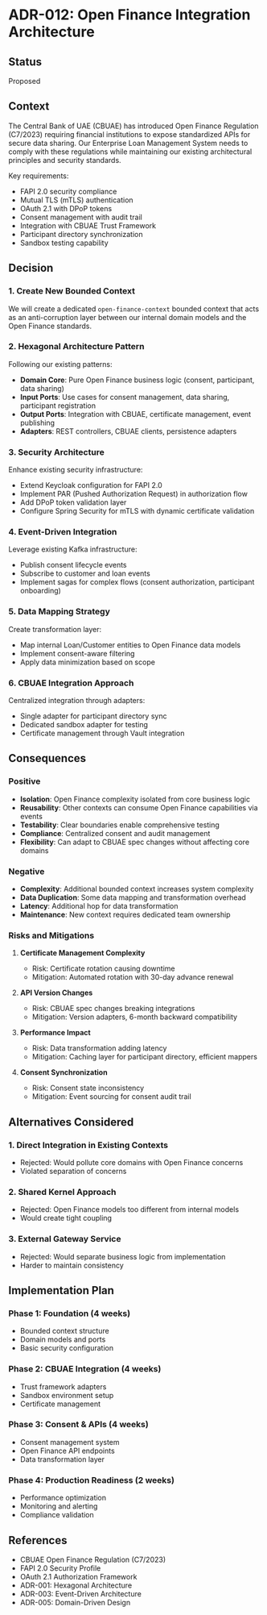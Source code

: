 # ADR-012: Open Finance Integration Architecture

## Status
Proposed

## Context
The Central Bank of UAE (CBUAE) has introduced Open Finance Regulation (C7/2023) requiring financial institutions to expose standardized APIs for secure data sharing. Our Enterprise Loan Management System needs to comply with these regulations while maintaining our existing architectural principles and security standards.

Key requirements:
- FAPI 2.0 security compliance
- Mutual TLS (mTLS) authentication
- OAuth 2.1 with DPoP tokens
- Consent management with audit trail
- Integration with CBUAE Trust Framework
- Participant directory synchronization
- Sandbox testing capability

## Decision

### 1. Create New Bounded Context
We will create a dedicated `open-finance-context` bounded context that acts as an anti-corruption layer between our internal domain models and the Open Finance standards.

### 2. Hexagonal Architecture Pattern
Following our existing patterns:
- **Domain Core**: Pure Open Finance business logic (consent, participant, data sharing)
- **Input Ports**: Use cases for consent management, data sharing, participant registration
- **Output Ports**: Integration with CBUAE, certificate management, event publishing
- **Adapters**: REST controllers, CBUAE clients, persistence adapters

### 3. Security Architecture
Enhance existing security infrastructure:
- Extend Keycloak configuration for FAPI 2.0
- Implement PAR (Pushed Authorization Request) in authorization flow
- Add DPoP token validation layer
- Configure Spring Security for mTLS with dynamic certificate validation

### 4. Event-Driven Integration
Leverage existing Kafka infrastructure:
- Publish consent lifecycle events
- Subscribe to customer and loan events
- Implement sagas for complex flows (consent authorization, participant onboarding)

### 5. Data Mapping Strategy
Create transformation layer:
- Map internal Loan/Customer entities to Open Finance data models
- Implement consent-aware filtering
- Apply data minimization based on scope

### 6. CBUAE Integration Approach
Centralized integration through adapters:
- Single adapter for participant directory sync
- Dedicated sandbox adapter for testing
- Certificate management through Vault integration

## Consequences

### Positive
- **Isolation**: Open Finance complexity isolated from core business logic
- **Reusability**: Other contexts can consume Open Finance capabilities via events
- **Testability**: Clear boundaries enable comprehensive testing
- **Compliance**: Centralized consent and audit management
- **Flexibility**: Can adapt to CBUAE spec changes without affecting core domains

### Negative
- **Complexity**: Additional bounded context increases system complexity
- **Data Duplication**: Some data mapping and transformation overhead
- **Latency**: Additional hop for data transformation
- **Maintenance**: New context requires dedicated team ownership

### Risks and Mitigations
1. **Certificate Management Complexity**
   - Risk: Certificate rotation causing downtime
   - Mitigation: Automated rotation with 30-day advance renewal

2. **API Version Changes**
   - Risk: CBUAE spec changes breaking integrations
   - Mitigation: Version adapters, 6-month backward compatibility

3. **Performance Impact**
   - Risk: Data transformation adding latency
   - Mitigation: Caching layer for participant directory, efficient mappers

4. **Consent Synchronization**
   - Risk: Consent state inconsistency
   - Mitigation: Event sourcing for consent audit trail

## Alternatives Considered

### 1. Direct Integration in Existing Contexts
- Rejected: Would pollute core domains with Open Finance concerns
- Violated separation of concerns

### 2. Shared Kernel Approach
- Rejected: Open Finance models too different from internal models
- Would create tight coupling

### 3. External Gateway Service
- Rejected: Would separate business logic from implementation
- Harder to maintain consistency

## Implementation Plan

### Phase 1: Foundation (4 weeks)
- Bounded context structure
- Domain models and ports
- Basic security configuration

### Phase 2: CBUAE Integration (4 weeks)
- Trust framework adapters
- Sandbox environment setup
- Certificate management

### Phase 3: Consent & APIs (4 weeks)
- Consent management system
- Open Finance API endpoints
- Data transformation layer

### Phase 4: Production Readiness (2 weeks)
- Performance optimization
- Monitoring and alerting
- Compliance validation

## References
- CBUAE Open Finance Regulation (C7/2023)
- FAPI 2.0 Security Profile
- OAuth 2.1 Authorization Framework
- ADR-001: Hexagonal Architecture
- ADR-003: Event-Driven Architecture
- ADR-005: Domain-Driven Design